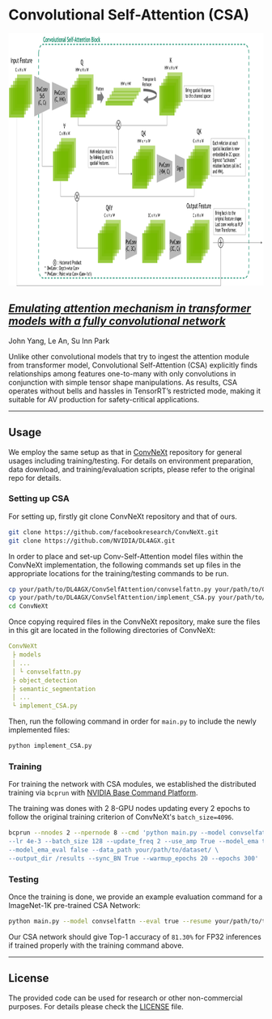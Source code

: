 # Convolutional Self-Attention (CSA)

<!-- ![image](resources/image.png) -->
<div align="center">
  <img src="./resources/CSA_Block.png" height="500">
</div>



## ***[Emulating attention mechanism in transformer models with a fully convolutional network](https://developer.nvidia.com/blog/emulating-the-attention-mechanism-in-transformer-models-with-a-fully-convolutional-network/)***<br />
John Yang, Le An, Su Inn Park  

Unlike other convolutional models that try to ingest the attention module from transformer model, 
Convolutional Self-Attention (CSA) explicitly finds relationships among features one-to-many with only convolutions in conjunction with simple tensor shape manipulations. 
As results, CSA operates without bells and hassles in TensorRT’s restricted mode, making it suitable for AV production for safety-critical applications. 


<hr>

## Usage


We employ the same setup as that in [ConvNeXt](https://github.com/facebookresearch/ConvNeXt) repository for general usages including training/testing.
For details on environment preparation, data download, and training/evaluation scripts, please refer to the original repo for details. 

### Setting up CSA

For setting up, firstly git clone ConvNeXt repository and that of ours. 

```bash
git clone https://github.com/facebookresearch/ConvNeXt.git
git clone https://github.com/NVIDIA/DL4AGX.git
```

In order to place and set-up Conv-Self-Attention model files within the ConvNeXt implementation, the following commands set up files in the appropriate locations for the training/testing commands to be run. 

```bash
cp your/path/to/DL4AGX/ConvSelfAttention/convselfattn.py your/path/to/ConvNeXt/models
cp your/path/to/DL4AGX/ConvSelfAttention/implement_CSA.py your/path/to/ConvNeXt/
cd ConvNeXt
```

Once copying required files in the ConvNeXt repository, make sure the files in this git are located in the following directories of ConvNeXt:

```yaml
ConvNeXt
 ├ models
 │ ...
 │ └ convselfattn.py
 ├ object_detection
 ├ semantic_segmentation
 │ ...
 └ implement_CSA.py
```

Then, run the following command in order for `main.py` to include the newly implemented files:

```bash
python implement_CSA.py
```




### Training

For training the network with CSA modules, 
we established the distributed training via `bcprun` with [NVIDIA Base Command Platform](https://docs.nvidia.com/base-command-platform/user-guide/index.html).

The training was dones with 2 8-GPU nodes updating every 2 epochs to follow the original training criterion of ConvNeXt's `batch_size=4096`.

```bash
bcprun --nnodes 2 --npernode 8 --cmd 'python main.py --model convselfattn --drop_path 0.1 \
--lr 4e-3 --batch_size 128 --update_freq 2 --use_amp True --model_ema true \
--model_ema_eval false --data_path your/path/to/dataset/ \
--output_dir /results --sync_BN True --warmup_epochs 20 --epochs 300'
```

### Testing
Once the training is done, we provide an example evaluation command for a ImageNet-1K pre-trained CSA Network:

```bash
python main.py --model convselfattn --eval true --resume your/path/to/trained_model.pth
```

Our CSA network should give Top-1 accuracy of `81.30%` for FP32 inferences if trained properly with the training command above. 


<hr>


## License
The provided code can be used for research or other non-commercial purposes. For details please check the [LICENSE](LICENSE) file.
